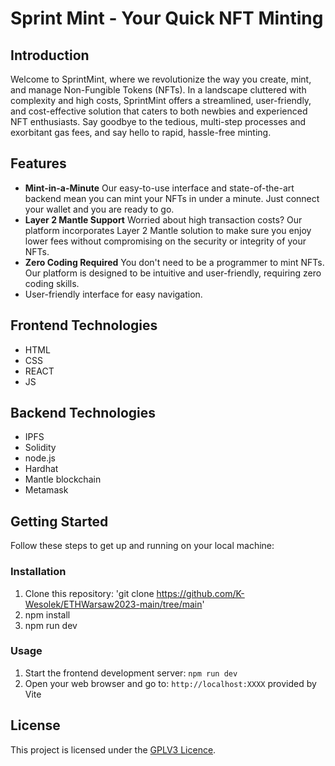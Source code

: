 # Sprint Mint - Your Quick NFT Minting

## Introduction

Welcome to SprintMint, where we revolutionize the way you create, mint, and manage Non-Fungible Tokens (NFTs). In a landscape cluttered with complexity and high costs, SprintMint offers a streamlined, user-friendly, and cost-effective solution that caters to both newbies and experienced NFT enthusiasts. Say goodbye to the tedious, multi-step processes and exorbitant gas fees, and say hello to rapid, hassle-free minting.

## Features

- **Mint-in-a-Minute** Our easy-to-use interface and state-of-the-art backend mean you can mint your NFTs in under a minute. Just connect your wallet and you are ready to go.
- **Layer 2 Mantle Support** Worried about high transaction costs? Our platform incorporates Layer 2 Mantle solution to make sure you enjoy lower fees without compromising on the security or integrity of your NFTs.
- **Zero Coding Required** You don't need to be a programmer to mint NFTs. Our platform is designed to be intuitive and user-friendly, requiring zero coding skills.
- User-friendly interface for easy navigation.

## Frontend Technologies

- HTML
- CSS
- REACT
- JS

## Backend Technologies

- IPFS
- Solidity
- node.js
- Hardhat
- Mantle blockchain
- Metamask

## Getting Started

Follow these steps to get up and running on your local machine:

### Installation

1. Clone this repository: 'git clone https://github.com/K-Wesolek/ETHWarsaw2023-main/tree/main'
2. npm install 
3. npm run dev

### Usage

1. Start the frontend development server: `npm run dev`
2. Open your web browser and go to: `http://localhost:XXXX` provided by Vite

## License

This project is licensed under the [GPLV3 Licence](https://www.gnu.org/licenses/gpl-3.0.html#license-text).
